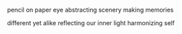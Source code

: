 pencil on paper
eye abstracting scenery
making memories

different yet alike
reflecting our inner light
harmonizing self